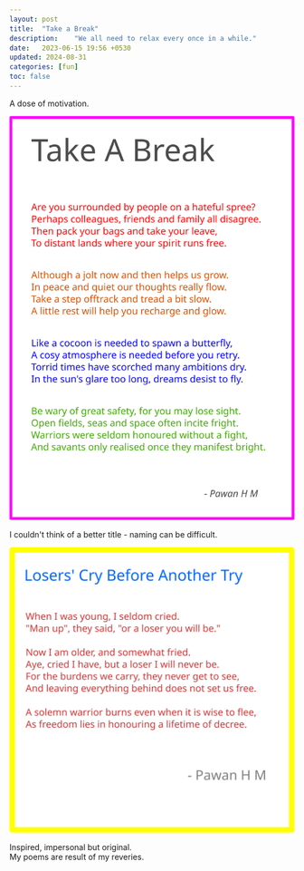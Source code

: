 ```yaml
---
layout: post
title:  "Take a Break"
description:    "We all need to relax every once in a while."
date:   2023-06-15 19:56 +0530
updated: 2024-08-31
categories: [fun]
toc: false
---
```


A dose of motivation.  

![Take A Break](/assets/img/posts/tab.svg)  

I couldn't think of a better title - naming can be difficult.  

![Losers' Cry Before Another Try](/assets/img/posts/lcbat.svg)

Inspired, impersonal but original.  
My poems are result of my reveries.  
